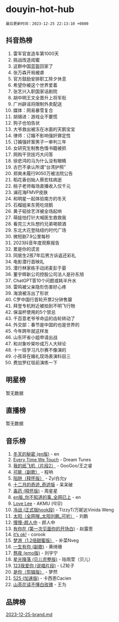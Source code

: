 # douyin-hot-hub

`最后更新时间：2023-12-25 22:13:10 +0800`

## 抖音热榜

1. 雷军官宣造车第1000天
1. 挑战改造闺蜜
1. 这群中国蓝盔回家了
1. 张万森开局被虐
1. 官方鼓励安排职工除夕休息
1. 希望你被这个世界爱着
1. 张艺兴入职国家话剧院
1. 胡中明王文全晋升上将军衔
1. 广州辟谣将限制外卖配送
1. 媒体：网易暴雪复合
1. 胡锡进：游戏业不要慌
1. 狗子也怕告状
1. 大爷救出被冻在冰面的天鹅宝宝
1. 律师：订婚不影响强奸罪定性
1. 订婚强奸案男子一审判三年
1. 女研究生制售色情书籍被抓
1. 网购干货技巧大问答
1. 徐悲鸿的马为什么没有眼睛
1. 古巴不承认所谓“台湾护照”
1. 郑爽未履行9050万被法院公告
1. 稻花香创始人蔡宏柱病逝
1. 桃子老师每场直播收入仅千元
1. 澜花海FMVP皮肤
1. 和明星一起体验南方的冬天
1. 石榴姐来东莞吃烧鹅
1. 黄子韬徐艺洋被全场起哄
1. 萌娃怕打针大喊医生救救我
1. 看完三大队想约兄弟喝顿酒
1. 东北大花登陆纽约时代广场
1. 微短剧7.9公里每秒
1. 2023抖音年度观察报告
1. 累是你的谎言
1. 同居生2孩7年后男方诉返还彩礼
1. 电影潜行首映礼
1. 潜行林家栋手动闭麦彭于晏
1. 董宇辉新公司控股公司法人是孙东旭
1. ChatGPT答10个问题或耗半升水
1. 雷鸣被父亲隐形伤害好心疼
1. 海浪被冻出了形状
1. C罗中国行首轮开票2分钟售罄
1. 拜登专机附近被拍到不明飞行物
1. 保温杯使用的5个禁忌
1. 千百意老爷爷命运的齿轮转动了
1. 外交部：春节是中国的也是世界的
1. 今年跨年就这样发
1. 山东环省小姐申请出战
1. 和对象吵架吵成万人大辩论
1. 十一班学习凡尔赛不像演的
1. 小孩哥在婚礼现场表演科目三
1. 费加罗红毯前演练一下

## 明星榜

暂无数据

## 直播榜

暂无数据

## 音乐榜

1. [冬天的秘密 (en版)](https://sf6-cdn-tos.douyinstatic.com/obj/tos-cn-ve-2774/okIuMHDdzyf3FjGK4Lphe1vfHcQaPIHAg0Z4CR) - en
1. [Every Time We Touch](https://sf3-cdn-tos.douyinstatic.com/obj/tos-cn-ve-2774/ogN6lUKQeBBfEVhIOMikG1CcJjugxk1tztZyhP) - Dream Tunes
1. [我的纸飞机（片段2）](https://sf6-cdn-tos.douyinstatic.com/obj/tos-cn-ve-2774/oM2ZrKcg2CD5AeRB2gkeXOFB1IxAGJdZPazYHf) - GooGoo/王之睿
1. [可能（副歌）](https://sf6-cdn-tos.douyinstatic.com/obj/tos-cn-ve-2774/cde1731888894259b333569393c2fb51) - 程响
1. [陷阱（释怀版）](https://sf3-cdn-tos.douyinstatic.com/obj/tos-cn-ve-2774/oE8C21LeZrzKLDFfQYgMzx4GAIHageG5IzayY7) - Zy/白允y
1. [十二月的奇迹_奇迹版](https://sf3-cdn-tos.douyinstatic.com/obj/tos-cn-ve-2774/oMslvA9FBzGMGHnyUuoiiUjtIAXfMz6tzwByW8) - 呆呆破
1. [毒药 (释怀版)](https://sf6-cdn-tos.douyinstatic.com/obj/tos-cn-ve-2774/oYILMEAzspdZBIzy4frJNB8ZHPHWAhiwowd4Ad) - 周星星
1. [en版_你不知道的事_全网已上](https://sf6-cdn-tos.douyinstatic.com/obj/tos-cn-ve-2774/o4QbYLDezHUtFyDKdF9XfmPhIewaqEQAggj6Cb) - en
1. [Love Lee](https://sf6-cdn-tos.douyinstatic.com/obj/tos-cn-ve-2774/o05GbkJGbCBTdDnMtB0fwOYgkeZp23vrWQDQBS) - AKMU (악뮤)
1. [冷战 (正式版hook段)](https://sf6-cdn-tos.douyinstatic.com/obj/tos-cn-ve-2774/oMuEoiBasWApEMVDgNiI8VAByNmwo5J0pyf8Yx) - TizzyT/万妮达Vinida Weng
1. [太阳（全网搜_太阳刘鹏_可听）](https://sf6-cdn-tos.douyinstatic.com/obj/tos-cn-ve-2774/ogWbyIQnlBFImVbeDocRdCIYtBHlbJXgfZMvgz) - 刘鹏
1. [慢慢-颜人中](https://sf6-cdn-tos.douyinstatic.com/obj/tos-cn-ve-2774/ocjHNfBXdBxQNC8ZGAeoLMFTUgtBg8bkExunDC) - 颜人中
1. [有你在 (第一次见面你的开场白)](https://sf6-cdn-tos.douyinstatic.com/obj/tos-cn-ve-2774/oAthrQ3ClJBfI57uBoFEgNDYtNCZ0TSYQQfxQ0) - 赵露思
1. [it’s ok!](https://sf3-cdn-tos.douyinstatic.com/obj/tos-cn-ve-2774/0fc4d0ee28444bd0ab76e8b7c0003f52) - corook
1. [梦游（1.2倍甜蜜版）](https://sf3-cdn-tos.douyinstatic.com/obj/tos-cn-ve-2774/o4gyAUm8hwufoEABmwVIiQtHsFuGzAEEWtNMzo) - 补菜Nveg
1. [一生有你 (副歌)](https://sf6-cdn-tos.douyinstatic.com/obj/tos-cn-ve-2774/o8xzM8HLaQzgMiJ96FKAWCenIuzkFpfClDdmeW) - 黄绮珊
1. [熬夜 (emo版)](https://sf6-cdn-tos.douyinstatic.com/obj/tos-cn-ve-2774/ocQZvZErLThAfNQOtBZ178gQDfCDFBL9iB5lvY) - 刘宇宁
1. [星光降落 (贝儿完整版)](https://sf6-cdn-tos.douyinstatic.com/obj/tos-cn-ve-2774/okwB9hAwyAtsFFkFBzAX1hOOfQuIoMNs0W2Mwr) - 陆雨萱（贝儿）
1. [123我爱你 (说唱片段)](https://sf6-cdn-tos.douyinstatic.com/obj/tos-cn-ve-2774/oYCWFpY0hL9kda0dQKIGDYeKYfQmAse0DgpDjz) - LZ轮子
1. [是你（剪辑版）](https://sf6-cdn-tos.douyinstatic.com/obj/tos-cn-ve-2774/46019dae783c4c969944217fe1cfafc4) - 梦然
1. [525 (加速版)](https://sf3-cdn-tos.douyinstatic.com/obj/tos-cn-ve-2774/oIfKCtqfDyP8Vc9FpAPgWMyezT6LnDT1abRwGg) - 卡西恩Cacien
1. [山茶花读不懂白玫瑰](https://sf6-cdn-tos.douyinstatic.com/obj/tos-cn-ve-2774/osfn8B7DktrRHEPJgPCfDbw7QDQEkwC16BxZg9) - 王为

## 品牌榜

[2023-12-25-brand.md](2023-12-25-brand.md)

